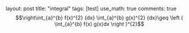 layout: post
title: "integral"
tags: [test]
use_math: true
comments: true
$$\right\int_{a}^{b} f(x)^{2} {dx} \int_{a}^{b} g(x)^{2} {dx}\geq \left ( \int_{a}^{b} f(x) g(x)dx \right )^{2}$$






